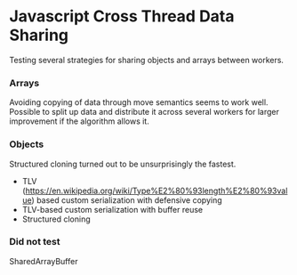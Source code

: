 # Javascript Cross Thread Data Sharing

Testing several strategies for sharing objects and arrays between workers.

### Arrays

Avoiding copying of data through move semantics seems to work well. Possible to split up data and distribute it across several workers for larger improvement if the algorithm allows it.

### Objects

Structured cloning turned out to be unsurprisingly the fastest. 

* TLV (https://en.wikipedia.org/wiki/Type%E2%80%93length%E2%80%93value) based custom serialization with defensive copying
* TLV-based custom serialization with buffer reuse
* Structured cloning


### Did not test

SharedArrayBuffer